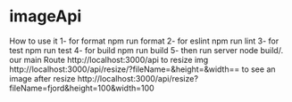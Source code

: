 # imageApi
How to use it 
1- for format
npm run format
2- for eslint
npm run lint
3- for test 
npm run test
4- for build 
npm run build
5- then run server
node build/.
our main Route http://localhost:3000/api
to resize img http://localhost:3000/api/resize/?fileName=<name>&height=<number>&width==<number>
to see an image after resize http://localhost:3000/api/resize?fileName=fjord&height=100&width=100
